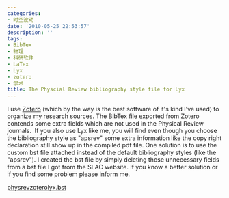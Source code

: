 ```yaml
---
categories:
- 时空波动
date: '2010-05-25 22:53:57'
description: ''
tags:
- BibTex
- 物理
- 科研软件
- LaTex
- Lyx
- zotero
- 学术
title: The Physcial Review bibliography style file for Lyx
---
```

I use [Zotero](http://www.zotero.org/) (which by the way is the best software of it's kind I've used) to organize my research sources. The BibTex file exported from Zotero contends some extra fields which are not used in the Physical Review journals.  If you also use Lyx like me, you will find even though you choose the bibliography style as "apsrev" some extra information like the copy right declaration still show up in the compiled pdf file. One solution is to use the custom bst file attached instead of the default bibliography styles (like the "apsrev"). I created the bst file by simply deleting those unnecessary fields from a bst file I got from the SLAC website. If you know a better solution or if you find some problem please inform me.



[physrevzoterolyx.bst](http://boke.9cheng.de/wp-content/uploads/2010/05/physrevzoterolyx.bst_1.zip)

